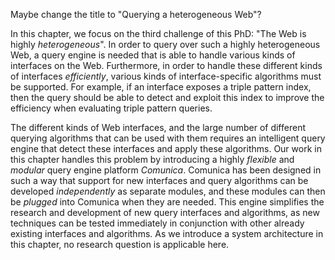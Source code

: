 <span class="comment" data-author="mvs">Maybe change the title to "Querying a heterogeneous Web"?</span>

In this chapter, we focus on the third challenge of this PhD: "The Web is highly *heterogeneous*".
In order to query over such a highly heterogeneous Web,
a query engine is needed that is able to handle various kinds of interfaces on the Web.
Furthermore, in order to handle these different kinds of interfaces *efficiently*,
various kinds of interface-specific algorithms must be supported.
For example, if an interface exposes a triple pattern index,
then the query should be able to detect and exploit this index to improve the efficiency when evaluating triple pattern queries.

The different kinds of Web interfaces,
and the large number of different querying algorithms that can be used with them
requires an intelligent query engine that detect these interfaces and apply these algorithms.
Our work in this chapter handles this problem by introducing a highly *flexible* and *modular* query engine platform *Comunica*.
Comunica has been designed in such a way that support for new interfaces and query algorithms can be developed *independently* as separate modules,
and these modules can then be *plugged* into Comunica when they are needed.
This engine simplifies the research and development of new query interfaces and algorithms,
as new techniques can be tested immediately in conjunction with other already existing interfaces and algorithms.
As we introduce a system architecture in this chapter, no research question is applicable here.
